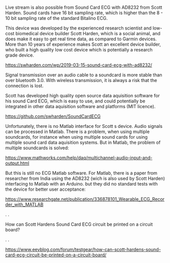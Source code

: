 
   Live stream is also possible from Sound Card ECG with AD8232 from Scott Harden. Sound cards have 16 bit sampling rate, which is higher than the 8 - 10 bit sampling rate of the standard Bitalino ECG.
  
  This device was developed by the experienced research scientist and low-cost biomedical device builder Scott Harden, which is a social animal, and does make it easy to get real time data, as compared to Garmin devices. More than 10 years of experience makes Scott an excellent device builder, who built a high quality low cost device which is potentially a research grade device.
  
  https://swharden.com/wp/2019-03-15-sound-card-ecg-with-ad8232/
  
  Signal transmission over an audio cable to a soundcard is more stable than over bluetooth 3.0. With wireless transmission, it is always a risk that the connection is lost.
  
  Scott has developed high quality open source data aquisition software for his sound Card ECG, which is easy to use, and could potentially be integrated in other data aquisition software and platforms (MIT licence).
  
  https://github.com/swharden/SoundCardECG

Unfortunately, there is no Matlab interface for Scott s device. Audio signals can be processed in Matlab. There is a problem, when using multiple soundcards, for instance when using multiple sound cards for using multiple sound card data aquisition systems. But in Matlab, the problem of multiple soundcards is solved:

https://www.mathworks.com/help/daq/multichannel-audio-input-and-output.html

But this is still no ECG Matlab software. For Matlab, there is a paper from researcher from India using the AD8232 (wich is also used by Scott Harden) interfacing to Matlab with an Arduino. but they did no standard tests with the device for better user acceptance:

https://www.researchgate.net/publication/336878101_Wearable_ECG_Recorder_with_MATLAB

.
.

How can Scott Hardens Sound Card ECG circuit be printed on a circuit board? 

.
.

https://www.eevblog.com/forum/testgear/how-can-scott-hardens-sound-card-ecg-circuit-be-printed-on-a-circuit-board/
